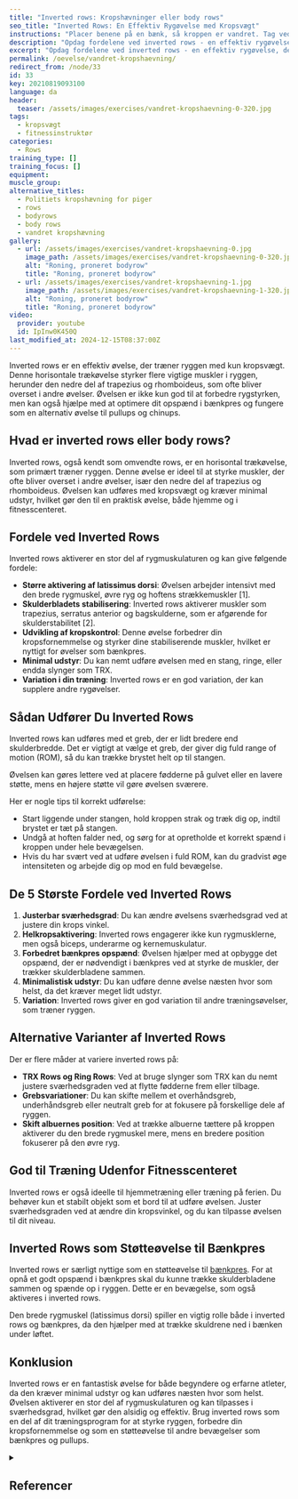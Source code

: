 ```yaml
---
title: "Inverted rows: Kropshævninger eller body rows"
seo_title: "Inverted Rows: En Effektiv Rygøvelse med Kropsvægt"
instructions: "Placer benene på en bænk, så kroppen er vandret. Tag ved bommen med skulderbreddes afstand mellem armene. Træk kroppen op til bommen. og sænk den kontrolleret ned igen."
description: "Opdag fordelene ved inverted rows - en effektiv rygøvelse, der kan udføres med kropsvægt. Læs hvordan øvelsen aktiverer ryggen og hjælper med at forbedre bænkpres og rygstyrke. Minimal udstyr og alsidig sværhedsgrad."
excerpt: "Opdag fordelene ved inverted rows - en effektiv rygøvelse, der kan udføres med kropsvægt. Læs hvordan øvelsen aktiverer ryggen og hjælper med at forbedre bænkpres og rygstyrke. Minimal udstyr og alsidig sværhedsgrad."
permalink: /oevelse/vandret-kropshaevning/
redirect_from: /node/33
id: 33
key: 20210819093100
language: da
header:
  teaser: /assets/images/exercises/vandret-kropshaevning-0-320.jpg
tags:
  - kropsvægt
  - fitnessinstruktør
categories:
  - Rows
training_type: []
training_focus: []
equipment:
muscle_group:
alternative_titles:
  - Politiets kropshævning for piger
  - rows
  - bodyrows
  - body rows
  - vandret kropshævning
gallery:
  - url: /assets/images/exercises/vandret-kropshaevning-0.jpg
    image_path: /assets/images/exercises/vandret-kropshaevning-0-320.jpg
    alt: "Roning, proneret bodyrow"
    title: "Roning, proneret bodyrow"
  - url: /assets/images/exercises/vandret-kropshaevning-1.jpg
    image_path: /assets/images/exercises/vandret-kropshaevning-1-320.jpg
    alt: "Roning, proneret bodyrow"
    title: "Roning, proneret bodyrow"
video:
  provider: youtube
  id: IpInw0K450Q
last_modified_at: 2024-12-15T08:37:00Z
---
```


Inverted rows er en effektiv øvelse, der træner ryggen med kun kropsvægt. Denne horisontale trækøvelse styrker flere vigtige muskler i ryggen, herunder den nedre del af trapezius og rhomboideus, som ofte bliver overset i andre øvelser. Øvelsen er ikke kun god til at forbedre rygstyrken, men kan også hjælpe med at optimere dit opspænd i bænkpres og fungere som en alternativ øvelse til pullups og chinups.

## Hvad er inverted rows eller body rows?

Inverted rows, også kendt som omvendte rows, er en horisontal trækøvelse, som primært træner ryggen. Denne øvelse er ideel til at styrke muskler, der ofte bliver overset i andre øvelser, især den nedre del af trapezius og rhomboideus. Øvelsen kan udføres med kropsvægt og kræver minimal udstyr, hvilket gør den til en praktisk øvelse, både hjemme og i fitnesscenteret.

## Fordele ved Inverted Rows

Inverted rows aktiverer en stor del af rygmuskulaturen og kan give følgende fordele:

- **Større aktivering af latissimus dorsi**: Øvelsen arbejder intensivt med den brede rygmuskel, øvre ryg og hoftens strækkemuskler [1].
- **Skulderbladets stabilisering**: Inverted rows aktiverer muskler som trapezius, serratus anterior og bagskulderne, som er afgørende for skulderstabilitet [2].
- **Udvikling af kropskontrol**: Denne øvelse forbedrer din kropsfornemmelse og styrker dine stabiliserende muskler, hvilket er nyttigt for øvelser som bænkpres.
- **Minimal udstyr**: Du kan nemt udføre øvelsen med en stang, ringe, eller endda slynger som TRX.
- **Variation i din træning**: Inverted rows er en god variation, der kan supplere andre rygøvelser.

## Sådan Udfører Du Inverted Rows

Inverted rows kan udføres med et greb, der er lidt bredere end skulderbredde. Det er vigtigt at vælge et greb, der giver dig fuld range of motion (ROM), så du kan trække brystet helt op til stangen.

Øvelsen kan gøres lettere ved at placere fødderne på gulvet eller en lavere støtte, mens en højere støtte vil gøre øvelsen sværere. 

Her er nogle tips til korrekt udførelse:

- Start liggende under stangen, hold kroppen strak og træk dig op, indtil brystet er tæt på stangen.
- Undgå at hoften falder ned, og sørg for at opretholde et korrekt spænd i kroppen under hele bevægelsen.
- Hvis du har svært ved at udføre øvelsen i fuld ROM, kan du gradvist øge intensiteten og arbejde dig op mod en fuld bevægelse.

## De 5 Største Fordele ved Inverted Rows

1. **Justerbar sværhedsgrad**: Du kan ændre øvelsens sværhedsgrad ved at justere din krops vinkel.
2. **Helkropsaktivering**: Inverted rows engagerer ikke kun rygmusklerne, men også biceps, underarme og kernemuskulatur.
3. **Forbedret bænkpres opspænd**: Øvelsen hjælper med at opbygge det opspænd, der er nødvendigt i bænkpres ved at styrke de muskler, der trækker skulderbladene sammen.
4. **Minimalistisk udstyr**: Du kan udføre denne øvelse næsten hvor som helst, da det kræver meget lidt udstyr.
5. **Variation**: Inverted rows giver en god variation til andre træningsøvelser, som træner ryggen.

## Alternative Varianter af Inverted Rows

Der er flere måder at variere inverted rows på:

- **TRX Rows og Ring Rows**: Ved at bruge slynger som TRX kan du nemt justere sværhedsgraden ved at flytte fødderne frem eller tilbage.
- **Grebsvariationer**: Du kan skifte mellem et overhåndsgreb, underhåndsgreb eller neutralt greb for at fokusere på forskellige dele af ryggen.
- **Skift albuernes position**: Ved at trække albuerne tættere på kroppen aktiverer du den brede rygmuskel mere, mens en bredere position fokuserer på den øvre ryg.

## God til Træning Udenfor Fitnesscenteret

Inverted rows er også ideelle til hjemmetræning eller træning på ferien. Du behøver kun et stabilt objekt som et bord til at udføre øvelsen. Juster sværhedsgraden ved at ændre din kropsvinkel, og du kan tilpasse øvelsen til dit niveau.

## Inverted Rows som Støtteøvelse til Bænkpres

Inverted rows er særligt nyttige som en støtteøvelse til [bænkpres](/oevelse/baenkpres/). For at opnå et godt opspænd i bænkpres skal du kunne trække skulderbladene sammen og spænde op i ryggen. Dette er en bevægelse, som også aktiveres i inverted rows.

Den brede rygmuskel (latissimus dorsi) spiller en vigtig rolle både i inverted rows og bænkpres, da den hjælper med at trække skuldrene ned i bænken under løftet.

## Konklusion

Inverted rows er en fantastisk øvelse for både begyndere og erfarne atleter, da den kræver minimal udstyr og kan udføres næsten hvor som helst. Øvelsen aktiverer en stor del af rygmuskulaturen og kan tilpasses i sværhedsgrad, hvilket gør den alsidig og effektiv. Brug inverted rows som en del af dit træningsprogram for at styrke ryggen, forbedre din kropsfornemmelse og som en støtteøvelse til andre bevægelser som bænkpres og pullups.

<details markdown="1" class="references">
  <summary><h2 id="references">Referencer</h2></summary>
- Fenwick, C. M., Brown, S. H., & McGill, S. M. (2009). Comparison of different rowing exercises: trunk muscle activation and lumbar spine motion, load, and stiffness. *The Journal of Strength & Conditioning Research, 23(5)*, 1408-1417.
- Youdas, J. W., Hubble, J. W., Johnson, P. G., McCarthy, M. M., Saenz, M. M., & Hollman, J. H. (2018). Scapular muscle balance and spinal stabilizer recruitment during an inverted row. *Physiotherapy Theory and Practice, 1-12*.
</summary>
